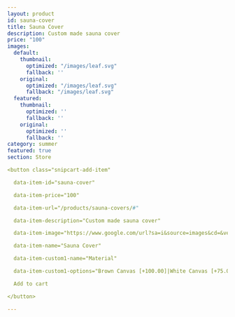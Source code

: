 ```yaml
---
layout: product
id: sauna-cover
title: Sauna Cover
description: Custom made sauna cover
price: "100"
images:
  default:
    thumbnail:
      optimized: "/images/leaf.svg"
      fallback: ''
    original:
      optimized: "/images/leaf.svg"
      fallback: "/images/leaf.svg"
  featured:
    thumbnail:
      optimized: ''
      fallback: ''
    original:
      optimized: ''
      fallback: ''
category: summer
featured: true
section: Store

<button class="snipcart-add-item"

  data-item-id="sauna-cover"

  data-item-price="100"

  data-item-url="/products/sauna-covers/#"

  data-item-description="Custom made sauna cover"

  data-item-image="https://www.google.com/url?sa=i&source=images&cd=&ved=2ahUKEwjXk4nYgILmAhWQr54KHRmOCioQjRx6BAgBEAQ&url=https%3A%2F%2Frockymountainsaunas.com%2Fpages%2Foutdoor-infrared-sauna-sunbrella-cover&psig=AOvVaw1yjNBNPbbARg2yptvTBWZx&ust=1574655952929010\"

  data-item-name="Sauna Cover"

  data-item-custom1-name="Material"

  data-item-custom1-options="Brown Canvas [+100.00]|White Canvas [+75.00]|Black Canvas [+50.00]">

  Add to cart

</button>

---
```

